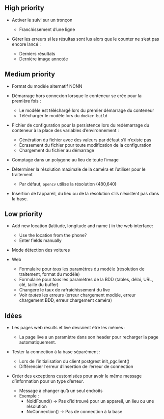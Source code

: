 ## High priority

* Activer le suivi sur un tronçon
  - Franchissement d’une ligne

* Gérer les erreurs si les résultas sont lus alors que le counter ne s’est pas encore lancé :
  - Derniers résultats
  - Dernière image annotée

## Medium priority


* Format du modèle alternatif NCNN

* Démarrage hors connexion lorsque le conteneur se crée pour la première fois :
  - Le modèle est téléchargé lors du premier démarrage du conteneur
  - Télécharger le modèle lors du `docker build`

* Fichier de configuration pour la persistence lors du redémarrage du conteneur
  à la place des variables d’environnement :
  - Génération du fichier avec des valeurs par défaut s’il n’existe pas
  - Écrasement du fichier pour toute modification de la configuration
  - Chargement du fichier au démarrage

* Comptage dans un polygone au lieu de toute l’image

* Déterminer la résolution maximale de la caméra et l’utiliser pour le traitement
  - Par défaut, `opencv` utilise la résolution (480,640)

* Insertion de l’appareil, du lieu ou de la résolution s’ils n’existent pas dans la base.

## Low priority

* Add new location (latitude, longitude and name ) in the web interface:
  - Use the location from the phone?
  - Enter fields manually

* Mode détection des voitures

* Web
  - Formulaire pour *tous* les paramètres du modèle (résolution de traitement, format du modèle)
  - Formulaire pour *tous* les paramètres de la BDD (tables, délai, URL, clé, taille du buffer)
  - Changere le taux de rafraichissement du live
  - Voir *toutes* les erreurs (erreur chargement modèle, erreur chargement BDD, erreur chargement caméra)

## Idées

* Les pages web results et live devraient être les mêmes :
  - La page live a un paramètre dans son header pour recharger la page automatiquement.

* Tester la connection à la base séparément :
  - Lors de l’initialisation du client postgrest init_pgclient()
  - Différencier l’erreur d’insertion de l’erreur de connection

* Créer des exceptions customisées pour avoir le même message d’information pour un type d’erreur. 
  - Message à changer qu’à un seul endroits
  - Exemple :
    + NoIdFound() -> Pas d’id trouvé pour un appareil, un lieu ou une résolution
    + NoConnection() -> Pas de connection à la base
